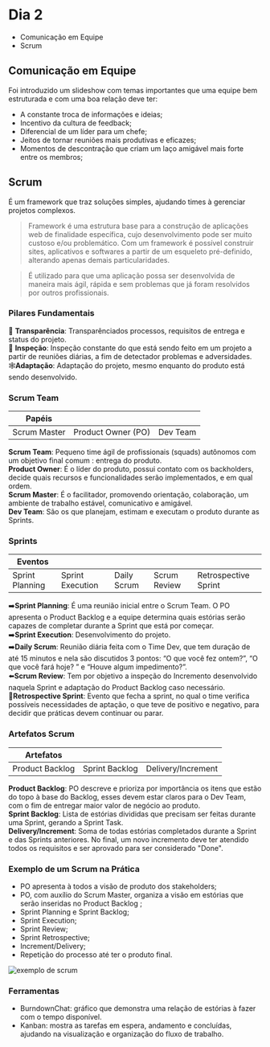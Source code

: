 # Dia 2 

- Comunicação em Equipe
- Scrum

## Comunicação em Equipe
Foi introduzido um slideshow com temas importantes que uma equipe bem estruturada e com uma boa relação deve ter:
- A constante troca de informações e ideias;
- Incentivo da cultura de feedback;
- Diferencial de um líder para um chefe;
- Jeitos de tornar reuniões mais produtivas e eficazes;
- Momentos de descontração que criam um laço amigável mais forte entre os membros;

## Scrum
É um framework que traz soluções simples, ajudando times à gerenciar projetos complexos.

> Framework é uma estrutura base para a construção de aplicações web de finalidade específica, cujo desenvolvimento pode ser muito custoso e/ou problemático. Com um framework é possível construir sites, aplicativos e softwares a partir de um esqueleto pré-definido, alterando apenas demais particularidades. <br/>

> É utilizado para que uma aplicação possa ser desenvolvida de maneira mais ágil, rápida e sem problemas que já foram resolvidos por outros profissionais.

### Pilares Fundamentais
📖 **Transparência**: Transparênciados processos, requisitos de entrega e status do projeto.<br/>
🔎 **Inspeção**: Inspeção constante do que está sendo feito em um projeto a partir de reuniões diárias, a fim de detectador problemas e adversidades.<br/>
🕸**Adaptação**: Adaptação do projeto, mesmo enquanto do produto está sendo desenvolvido.


### Scrum Team
| Papéis       |                   |         |
|--------------|-------------------|---------|
|Scrum Master  |Product Owner (PO) | Dev Team| 

**Scrum Team**: Pequeno time ágil de profissionais (squads) autônomos com um objetivo final comum : entrega do produto.<br/>
**Product Owner**: É o líder do produto, possui contato com  os backholders, decide quais recursos e funcionalidades serão implementados, e em qual ordem.<br/>
**Scrum Master**:  É o facilitador, promovendo orientação, colaboração, um ambiente de trabalho estável, comunicativo e amigável. <br/>
**Dev Team**: São os que planejam, estimam e executam o produto durante as Sprints.<br/>

### Sprints

|Eventos                   |                 |                      |              |                    |
|--------------------------|-----------------|----------------------|--------------|--------------------|
|Sprint Planning           |Sprint Execution |Daily Scrum           | Scrum Review |Retrospective Sprint|



➡️**Sprint Planning**:  É uma reunião inicial entre o Scrum Team. O PO apresenta o Product Backlog e a equipe determina quais estórias serão capazes de completar durante a Sprint que está por começar.<br/>
➡️**Sprint Execution**: Desenvolvimento do projeto.<br/>
➡️**Daily Scrum**: Reunião diária feita com o Time Dev, que tem duração de até 15 minutos e nela são discutidos 3 pontos: “O que você fez ontem?”, “O que você fará hoje? ” e “Houve algum impedimento?”.<br/>
⬅️**Scrum Review**: Tem por objetivo a inspeção do Incremento desenvolvido naquela Sprint e adaptação do Product Backlog caso necessário.<br/>
🔁**Retrospective Sprint**: Evento que fecha a sprint, no qual o time verifica possíveis necessidades de aptação, o que teve de positivo e negativo, para decidir que práticas devem continuar ou parar.<br/>




### Artefatos Scrum


| Artefatos     |              |                  |
|---------------|--------------|------------------|
|Product Backlog|Sprint Backlog|Delivery/Increment|

**Product Backlog**: PO descreve e prioriza por importância os itens que estão do topo à base do Backlog, esses devem estar claros para o Dev Team, com o fim de entregar maior valor de negócio ao produto. <br/>
**Sprint Backlog**: Lista de estórias divididas que precisam ser feitas durante uma Sprint, gerando a Sprint Task.<br/>
**Delivery/Increment**: Soma de todas estórias completados durante a Sprint e das Sprints anteriores. No final, um novo incremento deve ter atendido todos os requisitos e ser aprovado para ser considerado "Done".



### Exemplo de um Scrum na Prática
- PO apresenta à todos a visão de produto dos stakeholders;
- PO, com auxílio do Scrum Master, organiza a visão em estórias que serão inseridas no Product Backlog ;
- Sprint Planning e Sprint Backlog;
- Sprint Execution;
- Sprint Review;
- Sprint Retrospective;
- Increment/Delivery;
- Repetição do processo até ter o produto final.

![exemplo de scrum](https://keeps.com.br/wp-content/uploads/2022/07/Scrum_esquema-10-1-1024x536.png)

### Ferramentas
- BurndownChat: gráfico que demonstra uma relação de estórias à fazer com o tempo disponível.
- Kanban: mostra as tarefas em espera, andamento e concluídas, ajudando na visualização e organização do fluxo de trabalho.
